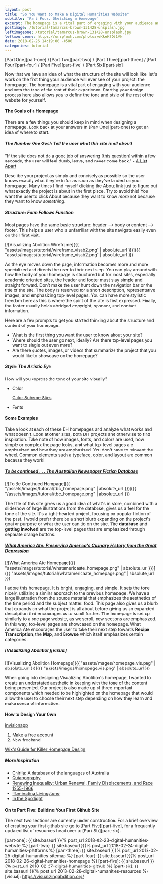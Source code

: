 ```yaml
---
layout: post
title: "So You Want to Make a Digital Humanities Website"
subtitle: "Part Four: Sketching a Homepage"
excerpt: The homepage is a vital part of engaging with your audience and sets the tone of the rest of their experience.
postimage: /tutorial/tamarcus-brown-131428-unsplash.jpg
leftimageone: /tutorial/tamarcus-brown-131428-unsplash.jpg
leftsourceone: https://unsplash.com/photos/eKkeKfDt1Vk
date: 2018-02-26 14:19:00 -0500
categories: tutorial
---
```

[Part One][part-one] / [Part Two][part-two] / [Part Three][part-three] / [Part Four][part-four] / [Part Five][part-five] / [Part Six][part-six]

Now that we have an idea of what the structure of the site will look like, let's work on the first thing your audience will ever see of your project: the homepage. The homepage is a vital part of engaging with your audience and sets the tone of the rest of their experience. Starting your design process here also allows _you_ to define the tone and style of the rest of the website for yourself.

#### The Goals of a Homepage

There are a few things you should keep in mind when designing a homepage. Look back at your answers in [Part One][part-one] to get an idea of where to start.

##### The Number One Goal: Tell the user what this site is all about!

<p class="post-quote">"If the site does not do a good job of answering [this question] within a few seconds, the user will feel dumb, leave, and never come back." - <a href="https://alistapart.com/article/homepagegoals">A List Apart</a></p>

Describe your project as simply and concisely as possible so the user knows exactly what they're in for as soon as they've landed on your homepage. Many times I find myself clicking the About link just to figure out what exactly the project is about in the first place. Try to avoid this! You want the user to click About because they want to know _more_ not because they want to know _something_.

##### Structure: Form Follows Function

Most pages have the same basic structure: header --> body or content --> footer. This helps a user who is unfamiliar with the site navigate easily even on their first visit.

[![Visualizing Abolition Wireframe]({{ "assets/images/tutorial/wireframe_visab2.png" | absolute_url }})]({{ "assets/images/tutorial/wireframe_visab2.png" | absolute_url }})

As the eye moves down the page, information becomes more and more specialized and directs the user to their next step. You can play around with how the body of your homepage is structured but for most sites, especially academic oriented sites, the header and footer must stay simple and straight forward. Don't make the user hunt down the navigation bar or the title of the site. The body is reserved for a short description, representative images, and emphasizing top-level pages. You can have more stylistic freedom here as this is where the spirit of the site is first expressed. Finally, the footer usually holds abridged copyright, sponsor, and contact information.

Here are a few prompts to get you started thinking about the structure and content of your homepage:

* What is the first thing you want the user to know about your site?
* Where should the user go next, ideally? Are there top-level pages you want to single out even more?
* Are there quotes, images, or videos that summarize the project that you would like to showcase on the homepage?

##### Style: The Artistic Eye

How will you express the tone of your site visually?

* Color

    [Color Scheme Sites](https://www.creativebloq.com/features/8-free-apps-for-picking-a-colour-scheme)

* Fonts



#### Some Examples

Take a look at each of these DH homepages and analyze what works and what doesn't. Look at other sites, both DH projects and otherwise to find inspiration. Take note of how images, fonts, and colors are used, how simple or complex the page looks, and what top-level pages are emphasized and how they are emphasized. You don't have to reinvent the wheel. Common elements such a typeface, color, and layout are common because they work!

##### [To be continued . . . The Australian Newspaper Fiction Database](http://cdhrdatasys.anu.edu.au/tobecontinued/)

[![To Be Continued Hompage]({{ "/assets/images/tutorial/tbc_homepage.png" | absolute_url }})]({{ "/assets/images/tutorial/tbc_homepage.png" | absolute_url }})

The title of this site gives us a good idea of what's in store, combined with a slideshow of large illustrations from the database, gives us a feel for the tone of the site. It's a light-hearted project, focusing on popular fiction of the past. I would prefer there be a short blurb expanding on the project's goal or purpose or what the user can do on the site. The **database** and **getting involved** are the top-level pages that are emphasized through separate orange buttons.

##### [What America Ate: Preserving America's Culinary History from the Great Depression](http://whatamericaate.org/index.php)

[![What America Ate Homepage]({{ "assets/images/tutorial/whatamericaate_homepage.png" | absolute_url }})]({{ "assets/images/tutorial/whatamericaate_homepage.png" | absolute_url }})

I adore this homepage. It is bright, engaging, and simple. It sets the tone nicely, utilizing a similar approach to the previous homepage. We have a large illustration from the source material that emphasizes the aesthetics of the time period and the subject matter: food. This page also gives us a blurb that expands on what the project is all about before giving us an expanded description that encourages us to scroll further. The homepage is set up similarly to a one page website, as we scroll, new sections are emphasized. In this way, top-level pages are showcased on the homepage. What America Ate encourages the user to take their next step towards **Recipe Transcription**, the **Map**, and **Browse** which itself emphasizes certain categories.

##### [Visualizing Abolition][visual]

[![Visualizing Abolition Homepage]({{ "assets/images/homepage_vis.png" | absolute_url }})]({{ "assets/images/homepage_vis.png" | absolute_url }})

<!--TODO: new screenshot-->

When going into designing Visualizing Abolition's homepage, I wanted to create an understated aesthetic in keeping with the tone of the content being presented. Our project is also made up of three important components which needed to be highlighted on the homepage that would allow the user to choose their next step depending on how they learn and make sense of information.

#### How to Design Your Own

<!--TODO: how to design and provide a website to design with -->
[invisionapp](https://invisionapp.com)

1. Make a free account
2. New freehand

[Wix's Guide for Killer Homepage Design](https://www.wix.com/blog/2014/01/build-a-killer-homepage-10-dos-donts/)

##### More Inspiration

* [Chirila](http://chirila.yale.edu/): A database of the languages of Australia
* [Quiapography](https://updigitalhumanities.wixsite.com/quiapography)
* [Renewing Inequality: Urban Renewal, Family Displacements, and Race 1955-1966](http://dsl.richmond.edu/panorama/renewal/)
* [Illuminating Livingstone](http://livingstoneonline.org/)
* [In the Spotlight](https://www.libcrowds.com/collection/playbills)

#### On to Part Five: Building Your First Github Site
<!--TODO: intro part five-->
The next two sections are currently under construction. For a brief overview of creating your first github site go to [Part Five][part-five], for a frequently updated list of resources head over to [Part Six][part-six].

[wordpress]: https://wordpress.org/
[jekyll]:   https://jekyllrb.com/
[part-one]: {{ site.baseurl }}{% post_url 2018-02-23-digital-humanities-website %}
[part-two]: {{ site.baseurl }}{% post_url 2018-02-24-digital-humanities-platforms %}
[part-three]: {{ site.baseurl }}{% post_url 2018-02-25-digital-humanities-sitemap %}
[part-four]: {{ site.baseurl }}{% post_url 2018-02-26-digital-humanities-homepage %}
[part-five]: {{ site.baseurl }}{% post_url 2018-02-27-digital-humanities-github %}
[part-six]: {{ site.baseurl }}{% post_url 2018-02-28-digital-humanities-resources %}
[visual]: https://visualizingabolition.org/
